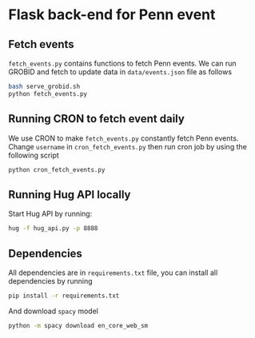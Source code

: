# Flask back-end for Penn event

## Fetch events

`fetch_events.py` contains functions to fetch Penn events. We can run GROBID and fetch to update data in `data/events.json` file
as follows

```sh
bash serve_grobid.sh
python fetch_events.py
```

## Running CRON to fetch event daily

We use CRON to make `fetch_events.py` constantly fetch Penn events. Change `username` in `cron_fetch_events.py`
then run cron job by using the following script

```sh
python cron_fetch_events.py
```


## Running Hug API locally

Start Hug API by running:

```sh
hug -f hug_api.py -p 8888
```


## Dependencies

All dependencies are in `requirements.txt` file, you can install all dependencies by running

```sh
pip install -r requirements.txt
```

And download `spacy` model

```sh
python -m spacy download en_core_web_sm
```